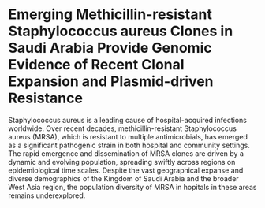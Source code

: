 # Emerging Methicillin-resistant Staphylococcus aureus Clones in Saudi Arabia Provide Genomic Evidence of Recent Clonal Expansion and Plasmid-driven Resistance

Staphylococcus aureus is a leading cause of hospital-acquired infections worldwide. Over recent decades, methicillin-resistant Staphylococcus aureus (MRSA), which is resistant to multiple antimicrobials, has emerged as a significant pathogenic strain in both hospital and community settings. The rapid emergence and dissemination of MRSA clones are driven by a dynamic and evolving population, spreading swiftly across regions on epidemiological time scales. Despite the vast geographical expanse and diverse demographics of the Kingdom of Saudi Arabia and the broader West Asia region, the population diversity of MRSA in hopitals in these areas remains underexplored.
